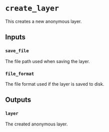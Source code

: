# `create_layer`

This creates a new anonymous layer.

## Inputs

### `save_file`
The file path used when saving the layer. 

### `file_format`
The file format used if the layer is saved to disk. 

## Outputs

### `layer`
The created anonymous layer. 

